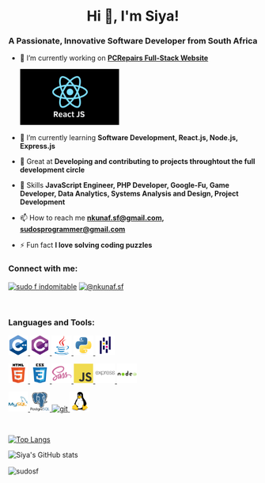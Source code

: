 <h1 align="center">Hi 👋, I'm Siya!</h1>
<h3 align="center">A Passionate, Innovative Software Developer from South Africa</h3>

- 🔭 I’m currently working on <a href="https://github.com/sudosf/PCRepairs-PHP-Website">**PCRepairs Full-Stack Website**</a>
  <p align="left"> 
    <a href="https://react.dev/">
      <img src="reactjs.png" width="200" alt="React.js logo">
    </a>
  </p>

- 🌱 I’m currently learning **Software Development, React.js, Node.js, Express.js**

- 🤝 Great at **Developing and contributing to projects throughtout the full development circle**

<!-- - 👨‍💻 All of my projects are available at [https://github.com/sudosf](https://github.com/sudosf) -->

- 💬 Skills **JavaScript Engineer, PHP Developer, Google-Fu, Game Developer, Data Analytics, Systems Analysis and Design, Project Development**

- 📫 How to reach me **nkunaf.sf@gmail.com, sudosprogrammer@gmail.com**

- ⚡ Fun fact **I love solving coding puzzles**

<h3 align="left">Connect with me:</h3>
<p align="left">
<a href="https://fb.com/pfs.frost" target="_blank"><img align="center" src="https://raw.githubusercontent.com/rahuldkjain/github-profile-readme-generator/master/src/images/icons/Social/facebook.svg" alt="sudo f indomitable" height="30" width="40" /></a>
<a href="https://www.hackerearth.com/@nkunaf.sf" target="_blank"><img align="center" src="https://raw.githubusercontent.com/rahuldkjain/github-profile-readme-generator/master/src/images/icons/Social/hackerearth.svg" alt="@nkunaf.sf" height="30" width="40" /></a>
</p>
<br>

<h3 align="left">Languages and Tools:</h3>

<p align="left"> 
 <a href="https://www.w3schools.com/cpp/" target="_blank" rel="noreferrer"> <img src="https://raw.githubusercontent.com/devicons/devicon/master/icons/cplusplus/cplusplus-original.svg" alt="cplusplus" width="40" height="40"/> </a> 
 <a href="https://www.w3schools.com/cs/" target="_blank" rel="noreferrer"> <img src="https://raw.githubusercontent.com/devicons/devicon/master/icons/csharp/csharp-original.svg" alt="csharp" width="40" height="40"/> </a> 
  <a href="https://www.java.com" target="_blank" rel="noreferrer"> <img src="https://raw.githubusercontent.com/devicons/devicon/master/icons/java/java-original.svg" alt="java" width="40" height="40"/> </a>
 <a href="https://www.python.org" target="_blank" rel="noreferrer"> <img src="https://raw.githubusercontent.com/devicons/devicon/master/icons/python/python-original.svg" alt="python" width="40" height="40"/> </a>
 <a href="https://pandas.pydata.org/" target="_blank" rel="noreferrer"> <img src="https://raw.githubusercontent.com/devicons/devicon/2ae2a900d2f041da66e950e4d48052658d850630/icons/pandas/pandas-original.svg" alt="pandas" width="40" height="40"/> </a>
  
 <a href="https://www.w3.org/html/" target="_blank" rel="noreferrer"> <img src="https://raw.githubusercontent.com/devicons/devicon/master/icons/html5/html5-original-wordmark.svg" alt="html5" width="40" height="40"/> </a> 
 <a href="https://www.w3schools.com/css/" target="_blank" rel="noreferrer"> <img src="https://raw.githubusercontent.com/devicons/devicon/master/icons/css3/css3-original-wordmark.svg" alt="css3" width="40" height="40"/> </a> 
 <a href="https://sass-lang.com" target="_blank" rel="noreferrer"> <img src="https://raw.githubusercontent.com/devicons/devicon/master/icons/sass/sass-original.svg" alt="sass" width="40" height="40"/> </a>
<a href="https://developer.mozilla.org/en-US/docs/Web/JavaScript" target="_blank" rel="noreferrer"> <img src="https://raw.githubusercontent.com/devicons/devicon/master/icons/javascript/javascript-original.svg" alt="javascript" width="40" height="40"/> </a>
 <a href="https://expressjs.com" target="_blank" rel="noreferrer"> <img src="https://raw.githubusercontent.com/devicons/devicon/master/icons/express/express-original-wordmark.svg" alt="express" width="40" height="40"/> </a> 
 <a href="https://nodejs.org" target="_blank" rel="noreferrer"> <img src="https://raw.githubusercontent.com/devicons/devicon/master/icons/nodejs/nodejs-original-wordmark.svg" alt="nodejs" width="40" height="40"/> </a> 

  <a href="https://www.mysql.com/" target="_blank" rel="noreferrer"> <img src="https://raw.githubusercontent.com/devicons/devicon/master/icons/mysql/mysql-original-wordmark.svg" alt="mysql" width="40" height="40"/> </a> 
 <a href="https://www.postgresql.org" target="_blank" rel="noreferrer"> <img src="https://raw.githubusercontent.com/devicons/devicon/master/icons/postgresql/postgresql-original-wordmark.svg" alt="postgresql" width="40" height="40"/> </a> 
<a href="https://git-scm.com/" target="_blank" rel="noreferrer"> <img src="https://www.vectorlogo.zone/logos/git-scm/git-scm-icon.svg" alt="git" width="40" height="40"/> </a> 
<a href="https://www.linux.org/" target="_blank" rel="noreferrer"> <img src="https://raw.githubusercontent.com/devicons/devicon/master/icons/linux/linux-original.svg" alt="linux" width="40" height="40"/> </a> 
</p>
<br>

<p>
  
  [![Top Langs](https://github-readme-stats.vercel.app/api/top-langs/?username=sudosf&layout=donut)](https://github.com/sudosf/github-readme-stats)
  
</p>

<p>
  
  ![Siya's GitHub stats](https://github-readme-stats.vercel.app/api?username=sudosf&show_icons=true&theme=radical)
  
</p>

<p><img align="center" src="https://github-readme-streak-stats.herokuapp.com/?user=sudosf&" alt="sudosf" /></p>

<!---
sudosf/sudosf is a ✨ special ✨ repository because its `README.md` (this file) appears on your GitHub profile.
You can click the Preview link to take a look at your changes.
--->
